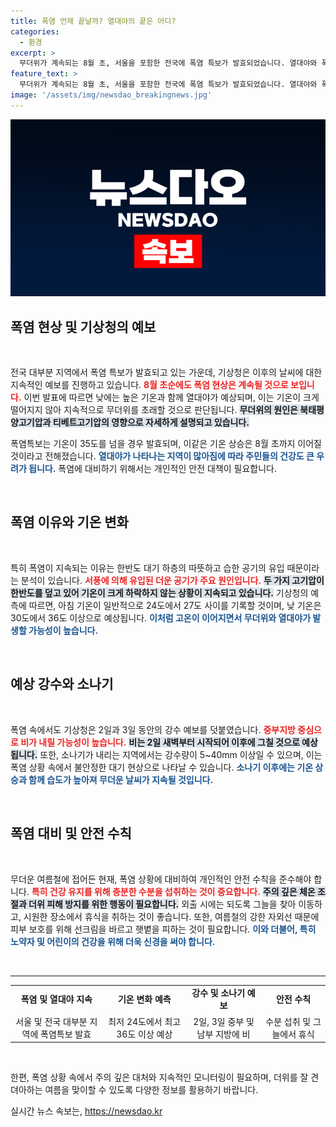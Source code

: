 ```yaml
---
title: 폭염 언제 끝날까? 열대야의 끝은 어디?
categories:
  - 환경
excerpt: >
  무더위가 계속되는 8월 초, 서울을 포함한 전국에 폭염 특보가 발효되었습니다. 열대야와 폭염이 기승을 부리는 가운데, 기상청은 이번 주에도 기온이 크게 떨어지지 않을 것으로 예보했습니다. 소나기의 불청객이 잠시 기온을 낮추겠지만, 더위는 쉽게 가시지 않을 것으로 보입니다.
feature_text: >
  무더위가 계속되는 8월 초, 서울을 포함한 전국에 폭염 특보가 발효되었습니다. 열대야와 폭염이 기승을 부리는 가운데, 기상청은 이번 주에도 기온이 크게 떨어지지 않을 것으로 예보했습니다. 소나기의 불청객이 잠시 기온을 낮추겠지만, 더위는 쉽게 가시지 않을 것으로 보입니다.
image: '/assets/img/newsdao_breakingnews.jpg'
---
```


<p><img src="/assets/img/newsdao_breakingnews.jpg" alt="ontimetimes 속보" /></p>

<h2 data-ke-size="size26">폭염 현상 및 기상청의 예보</h2>

<p data-ke-size="size16">&nbsp;</p>

<p>전국 대부분 지역에서 폭염 특보가 발효되고 있는 가운데, 기상청은 이후의 날씨에 대한 지속적인 예보를 진행하고 있습니다. <b><span style="color: #ee2323;">8월 초순에도 폭염 현상은 계속될 것으로 보입니다.</span></b> 이번 발표에 따르면 낮에는 높은 기온과 함께 열대야가 예상되며, 이는 기온이 크게 떨어지지 않아 지속적으로 무더위를 초래할 것으로 판단됩니다. <b><span style="background-color: #21538527;">무더위의 원인은 북태평양고기압과 티베트고기압의 영향으로 자세하게 설명되고 있습니다.</span></b></p>

<p>폭염특보는 기온이 35도를 넘을 경우 발효되며, 이같은 기온 상승은 8월 초까지 이어질 것이라고 전해졌습니다. <b><span style="color: #1a5490;">열대야가 나타나는 지역이 많아짐에 따라 주민들의 건강도 큰 우려가 됩니다.</span></b> 폭염에 대비하기 위해서는 개인적인 안전 대책이 필요합니다. </p>

<p data-ke-size="size16">&nbsp;</p>

<h2 data-ke-size="size26">폭염 이유와 기온 변화</h2>

<p data-ke-size="size16">&nbsp;</p>

<p>특히 폭염이 지속되는 이유는 한반도 대기 하층의 따뜻하고 습한 공기의 유입 때문이라는 분석이 있습니다. <b><span style="color: #ee2323;">서풍에 의해 유입된 더운 공기가 주요 원인입니다.</span></b> <b><span style="background-color: #21538527;">두 가지 고기압이 한반도를 덮고 있어 기온이 크게 하락하지 않는 상황이 지속되고 있습니다.</span></b> 기상청의 예측에 따르면, 아침 기온이 일반적으로 24도에서 27도 사이를 기록할 것이며, 낮 기온은 30도에서 36도 이상으로 예상됩니다. <b><span style="color: #1a5490;">이처럼 고온이 이어지면서 무더위와 열대야가 발생할 가능성이 높습니다.</span></b></p>

<p data-ke-size="size16">&nbsp;</p>

<h2 data-ke-size="size26">예상 강수와 소나기</h2>

<p data-ke-size="size16">&nbsp;</p>

<p>폭염 속에서도 기상청은 2일과 3일 동안의 강수 예보를 덧붙였습니다. <b><span style="color: #ee2323;">중부지방 중심으로 비가 내릴 가능성이 높습니다.</span></b> <b><span style="background-color: #21538527;">비는 2일 새벽부터 시작되어 이후에 그칠 것으로 예상됩니다.</span></b> 또한, 소나기가 내리는 지역에서는 강수량이 5~40mm 이상일 수 있으며, 이는 폭염 상황 속에서 불안정한 대기 현상으로 나타날 수 있습니다. <b><span style="color: #1a5490;">소나기 이후에는 기온 상승과 함께 습도가 높아져 무더운 날씨가 지속될 것입니다.</span></b></p>

<p data-ke-size="size16">&nbsp;</p>

<h2 data-ke-size="size26">폭염 대비 및 안전 수칙</h2>

<p data-ke-size="size16">&nbsp;</p>

<p>무더운 여름철에 접어든 현재, 폭염 상황에 대비하여 개인적인 안전 수칙을 준수해야 합니다. <b><span style="color: #ee2323;">특히 건강 유지를 위해 충분한 수분을 섭취하는 것이 중요합니다.</span></b> <b><span style="background-color: #21538527;">주의 깊은 체온 조절과 더위 피해 방지를 위한 행동이 필요합니다.</span></b> 외출 시에는 되도록 그늘을 찾아 이동하고, 시원한 장소에서 휴식을 취하는 것이 좋습니다. 또한, 여름철의 강한 자외선 때문에 피부 보호를 위해 선크림을 바르고 햇볕을 피하는 것이 필요합니다. <b><span style="color: #1a5490;">이와 더불어, 특히 노약자 및 어린이의 건강을 위해 더욱 신경을 써야 합니다.</span></b></p>

<p data-ke-size="size16">&nbsp;</p>

<hr>

<table>
    <tr>
        <td style="text-align: center; height: 17px;"><b>폭염 및 열대야 지속</b></td>
        <td style="text-align: center; height: 17px;"><b>기온 변화 예측</b></td>
        <td style="text-align: center; height: 17px;"><b>강수 및 소나기 예보</b></td>
        <td style="text-align: center; height: 17px;"><b>안전 수칙</b></td>
    </tr>
    <tr>
        <td style="text-align: center; height: 17px;">서울 및 전국 대부분 지역에 폭염특보 발효</td>
        <td style="text-align: center; height: 17px;">최저 24도에서 최고 36도 이상 예상</td>
        <td style="text-align: center; height: 17px;">2일, 3일 중부 및 남부 지방에 비</td>
        <td style="text-align: center; height: 17px;">수분 섭취 및 그늘에서 휴식</td>
    </tr>
</table>

<p data-ke-size="size16">&nbsp;</p>

<p>한편, 폭염 상황 속에서 주의 깊은 대처와 지속적인 모니터링이 필요하며, 더위를 잘 견뎌아하는 여름을 맞이할 수 있도록 다양한 정보를 활용하기 바랍니다.</p>
실시간 뉴스 속보는, <a href="https://newsdao.kr" rel="dofollow">https://newsdao.kr</a>


